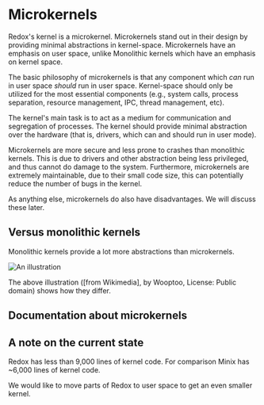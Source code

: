 Microkernels
============

Redox's kernel is a microkernel. Microkernels stand out in their design by providing minimal abstractions in kernel-space. Microkernels have an emphasis on user space, unlike Monolithic kernels which have an emphasis on kernel space.

The basic philosophy of microkernels is that any component which *can* run in user space *should* run in user space. Kernel-space should only be utilized for the most essential components (e.g., system calls, process separation, resource management, IPC, thread management, etc).

The kernel's main task is to act as a medium for communication and segregation of processes. The kernel should provide minimal abstraction over the hardware (that is, drivers, which can and should run in user mode).

Microkernels are more secure and less prone to crashes than monolithic kernels. This is due to drivers and other abstraction being less privileged, and thus cannot do damage to the system. Furthermore, microkernels are extremely maintainable, due to their small code size, this can potentially reduce the number of bugs in the kernel.

As anything else, microkernels do also have disadvantages. We will discuss these later.

Versus monolithic kernels
-------------------------

Monolithic kernels provide a lot more abstractions than microkernels.

![An illustration]

The above illustration ([from Wikimedia], by Wooptoo, License: Public domain) shows how they differ.

Documentation about microkernels
--------------------------------

[OSDev technical wiki]: https://wiki.osdev.org/Microkernel
[Minix documentation]: https://wiki.minix3.org/doku.php?id=www:documentation:start
[Minix features]: https://wiki.minix3.org/doku.php?id=www:documentation:features
[Minix reliability]: https://wiki.minix3.org/doku.php?id=www:documentation:reliability
[Minix paper]: http://www.minix3.org/docs/jorrit-herder/osr-jul06.pdf
[GNU Hurd documentation]: https://www.gnu.org/software/hurd/hurd/documentation.html
[HelenOS FAQ]: http://www.helenos.org/wiki/FAQ
[Microkernels performance paper]: https://os.inf.tu-dresden.de/pubs/sosp97/
[seL4 whitepaper]: https://sel4.systems/About/seL4-whitepaper.pdf

A note on the current state
---------------------------

Redox has less than 9,000 lines of kernel code. For comparison Minix has ~6,000 lines of kernel code.

We would like to move parts of Redox to user space to get an even smaller kernel.

[An illustration]: https://upload.wikimedia.org/wikipedia/commons/6/67/OS-structure.svg
[from Wikipedia]: https://commons.wikimedia.org/wiki/File:OS-structure.svg
